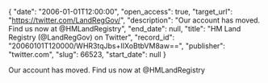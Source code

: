{
  "date": "2006-01-01T12:00:00", 
  "open_access": true, 
  "target_url": "https://twitter.com/LandRegGov/", 
  "description": "Our account has moved. Find us now at @HMLandRegistry", 
  "end_date": null, 
  "title": "HM Land Registry (@LandRegGov) on Twitter", 
  "record_id": "20060101T120000/WHR3tqJbs+IIXoBtbVM8aw==", 
  "publisher": "twitter.com", 
  "slug": 66523, 
  "start_date": null
}

Our account has moved. Find us now at @HMLandRegistry